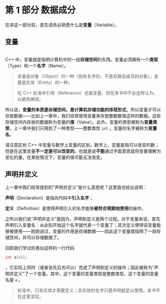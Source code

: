 
# 第 1 部分 数据成分

在讲这一部分前，首先请务必熟悉什么是**变量**（Variable）。

## 变量

<h6 id="idx_变量"></h6>

C++ 中，变量就是指明计算机中的一段**存储空间**的东西。变量必须拥有一个**类型**（Type）和一个**名字**（Name）。

> 变量是对象（Object）的一种（指有名字的、不是非静态成员的对象）。变量是实体（Entity）的一种。
> 

> 在 C++ 标准中引用（Reference）也是变量，但在本书中不会这样认为，以避免麻烦。

所以说，**变量的本质是存储空间，是计算机存储功能的体现形式**。所以变量才可以存放数据——比如上一章中，我们经常使用变量来存放整数数值这样的数据。这些存储空间内存放的数据称为变量的**值**（Value）。此外，变量的类型被称为**变量类型**，上一章中我们只用到了一种类型——整数类型 `int` 。变量的名字被称为**变量名**。

请注意区别 C++ 中变量与数学上变量的区别。数学上，变量是指可以改变的数；但是在这里变量**不一定是可以改变的**。也就是说**不能**通过字面意思就将变量理解为变化的量。在某些情况下，变量的值可能无法改变。

## 声明并定义

上一章中我们经常提到的“声明并定义”是什么意思呢？这里我也给出说明：

**声明**（Declaration）是指向代码中**引入名字**；

**定义**（Definition）是使得声明引入的名字能够**被符合预期地使用**的操作。

之所以我们说“声明并定义”是因为，声明和定义是两个过程。对于变量来说，首先声明引入变量名：从此刻开始这个名字就代表一个变量了；其次定义使得该变量能够被使用——刚刚说过，变量的作用是存储数据——因此这个变量就指明了一段存储空间，并可以存储数据了。

回顾我们学过的类似这样的一行代码
```cpp
int a{42};
```
，它实际上同时（或者说先后也可以）完成了声明和定义的操作；因此被称为“声明并定义”了一个变量。其中，这个变量的变量类型是整数类型，这个变量的变量名是 `a` 。

> 标准中，只有实体才需要定义；非实体的名字只要声明就足以使用。本书不在这里深究。
